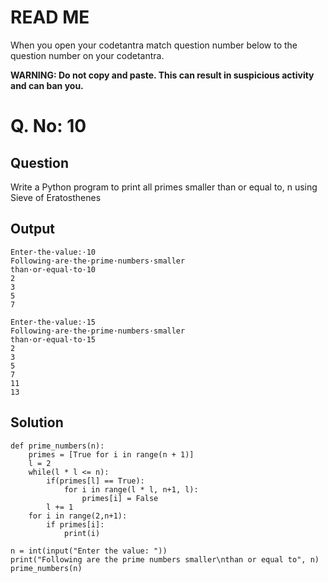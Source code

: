 # READ ME
When you open your codetantra match question number below to the question number on your codetantra.

**WARNING: Do not copy and paste. This can result in suspicious activity and can ban you.**

# Q. No: 10

## Question
Write a Python program to print all primes smaller than or equal to, n using Sieve of Eratosthenes

## Output
```
Enter·the·value:·10
Following·are·the·prime·numbers·smaller
than·or·equal·to·10
2
3
5
7
```

```
Enter·the·value:·15
Following·are·the·prime·numbers·smaller
than·or·equal·to·15
2
3
5
7
11
13
```
    
## Solution
```
def prime_numbers(n):
    primes = [True for i in range(n + 1)]
    l = 2
    while(l * l <= n):
        if(primes[l] == True):
            for i in range(l * l, n+1, l):
                primes[i] = False
        l += 1
    for i in range(2,n+1):
        if primes[i]:
            print(i)

n = int(input("Enter the value: "))
print("Following are the prime numbers smaller\nthan or equal to", n)
prime_numbers(n)
```